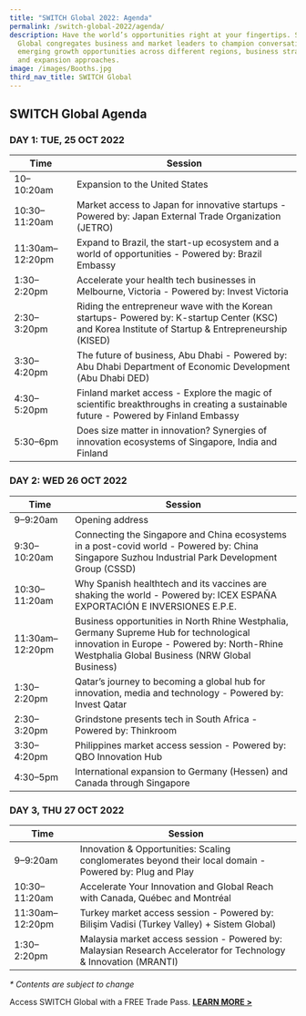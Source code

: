 ```yaml
---
title: "SWITCH Global 2022: Agenda"
permalink: /switch-global-2022/agenda/
description: Have the world’s opportunities right at your fingertips. SWITCH
  Global congregates business and market leaders to champion conversation on
  emerging growth opportunities across different regions, business strategies
  and expansion approaches.
image: /images/Booths.jpg
third_nav_title: SWITCH Global
---
```

## SWITCH Global Agenda

### **DAY 1: TUE, 25 OCT 2022**

| Time | Session | 
| -------- | -------- |
| 10–10:20am  | Expansion to the United States |
| 10:30–11:20am | Market access to Japan for innovative startups - Powered by: Japan External Trade Organization (JETRO) |
| 11:30am–12:20pm | Expand to Brazil, the start-up ecosystem and a world of opportunities - Powered by: Brazil Embassy |
| 1:30–2:20pm | Accelerate your health tech businesses in Melbourne, Victoria - Powered by: Invest Victoria |
| 2:30–3:20pm | Riding the entrepreneur wave with the Korean startups- Powered by: K-startup Center (KSC) and Korea Institute of Startup & Entrepreneurship (KISED) | 
| 3:30–4:20pm  | The future of business, Abu Dhabi - Powered by: Abu Dhabi Department of Economic Development (Abu Dhabi DED) |
| 4:30–5:20pm  | Finland market access - Explore the magic of scientific breakthroughs in creating a sustainable future - Powered by Finland Embassy |
| 5:30–6pm  | Does size matter in innovation? Synergies of innovation ecosystems of Singapore, India and Finland| 

### **DAY 2: WED 26 OCT 2022**

| Time | Session | 
| -------- | -------- |
| 9–9:20am  | Opening address |
| 9:30–10:20am  | Connecting the Singapore and China ecosystems in a post-covid world - Powered by: China Singapore Suzhou Industrial Park Development Group (CSSD) |
| 10:30–11:20am  | Why Spanish healthtech and its vaccines are shaking the world - Powered by: ICEX ESPAÑA EXPORTACIÓN E INVERSIONES E.P.E. |
| 11:30am–12:20pm | Business opportunities in North Rhine Westphalia, Germany Supreme Hub for technological innovation in Europe - Powered by: North-Rhine Westphalia Global Business (NRW Global Business) |
| 1:30–2:20pm | Qatar’s journey to becoming a global hub for innovation, media and technology - Powered by: Invest Qatar |
| 2:30–3:20pm | Grindstone presents tech in South Africa - Powered by: Thinkroom |
| 3:30–4:20pm | Philippines market access session - Powered by: QBO Innovation Hub | 
| 4:30–5pm  | International expansion to Germany (Hessen) and Canada through Singapore |

### **DAY 3, THU 27 OCT 2022**

| Time | Session | 
| -------- | -------- |
| 9–9:20am  |Innovation & Opportunities: Scaling conglomerates beyond their local domain - Powered by: Plug and Play |
| 10:30–11:20am  |Accelerate Your Innovation and Global Reach with Canada, Québec and Montréal |
| 11:30am–12:20pm | Turkey market access session - Powered by: Bilişim Vadisi (Turkey Valley) + Sistem Global)|
| 1:30–2:20pm | Malaysia market access session - Powered by: Malaysian Research Accelerator for Technology & Innovation (MRANTI)|

_* Contents are subject to change_

Access SWITCH Global with a FREE Trade Pass. **[LEARN MORE >](/tickets)**